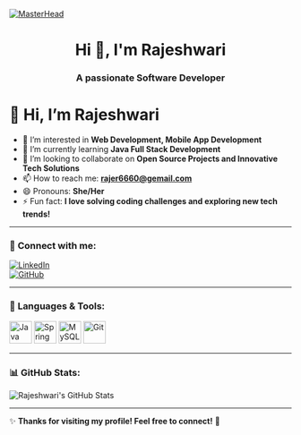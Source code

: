 [![MasterHead](https://your-banner-image-url.com)](https://github.com/rajeshwari)

<h1 align="center">Hi 👋, I'm Rajeshwari</h1>
<h3 align="center">A passionate Software Developer</h3>


# 👋 Hi, I’m Rajeshwari
- 👀 I’m interested in **Web Development, Mobile App Development**  
- 🌱 I’m currently learning **Java Full Stack Development**  
- 💞️ I’m looking to collaborate on **Open Source Projects and Innovative Tech Solutions**  
- 📫 How to reach me: **[rajer6660@gemail.com](mailto:rajer6660@gemail.com)**  
- 😄 Pronouns: **She/Her**  
- ⚡ Fun fact: **I love solving coding challenges and exploring new tech trends!**  

---

### 📌 **Connect with me:**
[![LinkedIn](https://img.shields.io/badge/LinkedIn-0077B5?style=for-the-badge&logo=linkedin&logoColor=white)](https://www.linkedin.com/in/rajeshwari-s-53b247288/)  
[![GitHub](https://img.shields.io/badge/GitHub-181717?style=for-the-badge&logo=github&logoColor=white)](https://github.com/rajeshwari)

---

### 🚀 **Languages & Tools:**
<p align="left">
  <img src="https://cdn.jsdelivr.net/gh/devicons/devicon/icons/java/java-original.svg" alt="Java" width="40" height="40"/> 
  
  <img src="https://cdn.jsdelivr.net/gh/devicons/devicon/icons/spring/spring-original.svg" alt="Spring Boot" width="40" height="40"/>
  <img src="https://cdn.jsdelivr.net/gh/devicons/devicon/icons/mysql/mysql-original.svg" alt="MySQL" width="40" height="40"/>
  <img src="https://cdn.jsdelivr.net/gh/devicons/devicon/icons/git/git-original.svg" alt="Git" width="40" height="40"/>


---

### 📊 **GitHub Stats:**
![Rajeshwari's GitHub Stats](https://github-readme-stats.vercel.app/api?username=rajeshwari&show_icons=true&theme=radical)

---

✨ **Thanks for visiting my profile! Feel free to connect!** 🚀

